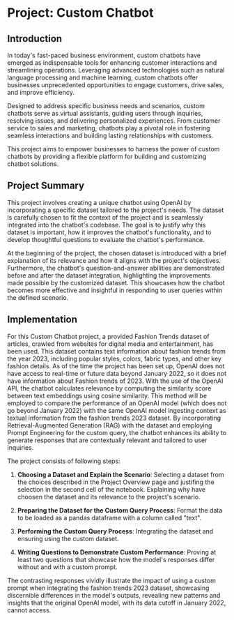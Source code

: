 # Project: Custom Chatbot

## Introduction
In today's fast-paced business environment, custom chatbots have emerged as indispensable tools for enhancing customer interactions and streamlining operations. Leveraging advanced technologies such as natural language processing and machine learning, custom chatbots offer businesses unprecedented opportunities to engage customers, drive sales, and improve efficiency.

Designed to address specific business needs and scenarios, custom chatbots serve as virtual assistants, guiding users through inquiries, resolving issues, and delivering personalized experiences. From customer service to sales and marketing, chatbots play a pivotal role in fostering seamless interactions and building lasting relationships with customers.

This project aims to empower businesses to harness the power of custom chatbots by providing a flexible platform for building and customizing chatbot solutions.

## Project Summary
This project involves creating a unique chatbot using OpenAI by incorporating a specific dataset tailored to the project's needs. The dataset is carefully chosen to fit the context of the project and is seamlessly integrated into the chatbot's codebase. The goal is to justify why this dataset is important, how it improves the chatbot's functionality, and to develop thoughtful questions to evaluate the chatbot's performance.

At the beginning of the project, the chosen dataset is introduced with a brief explanation of its relevance and how it aligns with the project's objectives. Furthermore, the chatbot's question-and-answer abilities are demonstrated before and after the dataset integration, highlighting the improvements made possible by the customized dataset. This showcases how the chatbot becomes more effective and insightful in responding to user queries within the defined scenario.

## Implementation
For this Custom Chatbot project, a provided Fashion Trends dataset of articles, crawled from websites for digital media and entertainment, has been used. This dataset contains text information about fashion trends from the year 2023, including popular styles, colors, fabric types, and other key fashion details. As of the time the project has been set up, OpenAI does not have access to real-time or future data beyond January 2022, so it does not have information about Fashion trends of 2023. With the use of the OpenAI API, the chatbot calculates relevance by computing the similarity score between text embeddings using cosine similarity. This method will be employed to compare the performance of an OpenAI model (which does not go beyond January 2022) with the same OpenAI model ingesting context as textual information from the fashion trends 2023 dataset. By incorporating Retrieval-Augmented Generation (RAG) with the dataset and employing Prompt Engineering for the custom query, the chatbot enhances its ability to generate responses that are contextually relevant and tailored to user inquiries.

The project consists of following steps:

1. **Choosing a Dataset and Explain the Scenario**: Selecting a dataset from the choices described in the Project Overview page and justifing the selection in the second cell of the notebook. Explaining why have choosen the dataset and its relevance to the project's scenario.

2. **Preparing the Dataset for the Custom Query Process**: Format the data to be loaded as a pandas dataframe with a column called "text".

3. **Performing the Custom Query Process**: Integrating the dataset and ensuring using the custom dataset.

4. **Writing Questions to Demonstrate Custom Performance**: Proving at least two questions that showcase how the model's responses differ without and with a custom prompt.

The contrasting responses vividly illustrate the impact of using a custom prompt when integrating the fashion trends 2023 dataset, showcasing discernible differences in the model's outputs, revealing new patterns and insights that the original OpenAI model, with its data cutoff in January 2022, cannot access.

